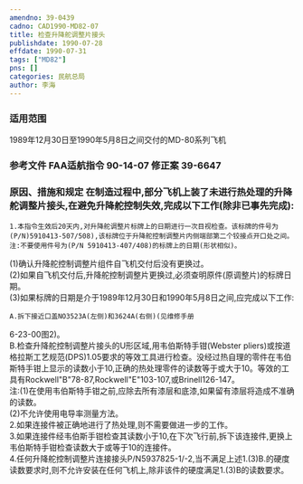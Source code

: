 ```yaml
---
amendno: 39-0439  
cadno: CAD1990-MD82-07  
title: 检查升降舵调整片接头  
publishdate: 1990-07-28  
effdate: 1990-07-31  
tags: ["MD82"]  
pns: []  
categories: 民航总局  
author: 李海  
---
```

  
### 适用范围  
1989年12月30日至1990年5月8日之间交付的MD-80系列飞机  
  
<!--more-->  
### 参考文件    FAA适航指令 90-14-07 修正案 39-6647  
  
### 原因、措施和规定     在制造过程中,部分飞机上装了未进行热处理的升降舵调整片接头,在避免升降舵控制失效,完成以下工作(除非已事先完成):  
    1.本指令生效后20天内,对升降舵调整片标牌上的日期进行一次目视检查。该标牌的件号为(P/N)5910413-507/508),该标牌位于升降舵控制调整片内侧端部第二个铰接点开口处之间。  
    注:不要使用件号为(P/N 5910413-407/408)的标牌上的日期(形状相似)。  
(1)确认升降舵控制调整片组件自飞机交付后没有更换过。  
    (2)如果自飞机交付后,升降舵控制调整片更换过,必须查明原件(原调整片)的标牌日期。  
    (3)如果标牌的日期是介于1989年12月30日和1990年5月8日之间,应完成以下工作:  
  
    A.拆下接近口盖NO3523A(左侧)和3624A(右侧)(见维修手册  
  
6-23-00图2)。  
    B.检查升降舵控制调整片接头的U形区域,用韦伯斯特手钳(Webster pliers)或按道格拉斯工艺规范(DPS)1.05要求的等效工具进行检查。没经过热自理的零件在韦伯斯特手钳上显示的读数小于10,正确的热处理零件的读数等于或大于10。等效的工具有Rockwell"B"78-87,Rockwell"E"103-107,或Brinell126-147。  
    注:(1)在使用韦伯斯特手钳之前,应除去所有漆层和底漆,如果留有漆层将造成不准确的读数。  
(2)不允许使用电导率测量方法。  
    2.如果连接件被正确地进行了热处理,则不需要做进一步的工作。  
    3.如果连接件经韦伯斯手钳检查其读数小于10,在下次飞行前,拆下该连接件,更换上韦伯斯特手钳检查读数大于或等于10的连接件。  
    4.任何升降舵控制调整片连接接头P/N5937825-1/-2,当不满足上述1.(3)B.的硬度读数要求时,则不允许安装在任何飞机上,除非该件的硬度满足1.(3)B的读数要求。  
  
